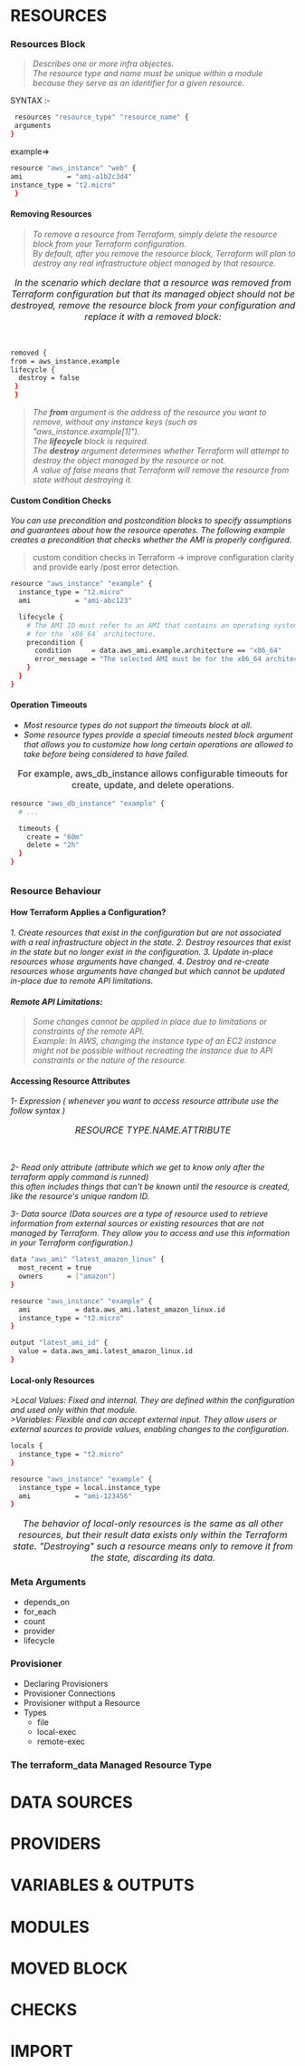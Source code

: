 # RESOURCES

### Resources Block
> <em> Describes one or more infra objectes. </em></br>
>  <em> The resource type and name must be unique within a module because they serve as an identifier for a given resource. </em></br>

SYNTAX :-
```bash
 resources "resource_type" "resource_name" {
 arguments
}
```

example=></br>
```bash
resource "aws_instance" "web" {
ami           = "ami-a1b2c3d4"
instance_type = "t2.micro"
 }
```
    
#### Removing Resources
> <em> To remove a resource from Terraform, simply delete the resource block from your Terraform configuration.</em></br>
><em> By default, after you remove the resource block, Terraform will plan to destroy any real infrastructure object managed by that resource. </em>

<p align="center" style="font-size:16px;">
<em>In the scenario which declare that a resource was removed from Terraform configuration but that its managed object should not be destroyed, remove the resource block from your configuration and replace it with a removed block:</em>
</p>
</br>

```bash
removed {
from = aws_instance.example
lifecycle {
  destroy = false
 }
 }
```

> <em> The  **from**  argument is the address of the resource you want to remove,  without any instance keys (such as "aws_instance.example[1]"). </br>
> The  **lifecycle**  block is required.  </br>
> The **destroy** argument determines whether Terraform will attempt to destroy the object managed by the resource or not. </br>
> A value of false means that Terraform will remove the resource from state without destroying it.
</em>

####  Custom Condition Checks


<em> You can use precondition and postcondition blocks to specify assumptions and guarantees about how the resource operates. The following example creates a precondition that checks whether the AMI is properly configured.</em> </br>

>  custom condition checks in Terraform ->  improve configuration clarity and provide early /post error detection.


```bash
resource "aws_instance" "example" {
  instance_type = "t2.micro"
  ami           = "ami-abc123"

  lifecycle {
    # The AMI ID must refer to an AMI that contains an operating system
    # for the `x86_64` architecture.
    precondition {
      condition     = data.aws_ami.example.architecture == "x86_64"
      error_message = "The selected AMI must be for the x86_64 architecture."
    }
  }
}
```
#### Operation Timeouts

* <em> Most resource types do not support the timeouts block at all.</em></br>
* <em> Some resource types provide a special timeouts nested block argument that allows you to customize how long certain operations are allowed to take before being considered to have failed. </em></br>

<p align="center" style="font-size:16px;" > For example, aws_db_instance allows configurable timeouts for create, update, and delete operations. </p>

```bash 
resource "aws_db_instance" "example" {
  # ...

  timeouts {
    create = "60m"
    delete = "2h"
  }
}
```

######
### Resource Behaviour
#### How Terraform Applies a Configuration?
<em>
1. Create resources that exist in the configuration but are not associated with a real infrastructure object in the state.
2. Destroy resources that exist in the state but no longer exist in the configuration.
3. Update in-place resources whose arguments have changed.
4. Destroy and re-create resources whose arguments have changed but which cannot be updated in-place due to remote API limitations.

#### Remote API Limitations:
>Some changes cannot be applied in place due to limitations or constraints of the remote API. </br>
>   Example: In AWS, changing the instance type of an EC2 instance might not be possible without recreating the instance due to API constraints or the nature of the resource.

</em>

#### Accessing Resource Attributes
<em>
1- Expression ( whenever you want to access resource attribute use the follow syntax )
    <p align="center" style="font-size:16px;" > RESOURCE TYPE.NAME.ATTRIBUTE  </p></br> 

2- Read only attribute (attribute which we get to know only after the terraform apply command is runned) </br>
    this often includes things that can't be known until the resource is created, like the resource's unique random ID.
</br>

3- Data source (Data sources are a type of resource used to retrieve information from external sources or existing resources that are not managed by Terraform. They allow you to access and use this information in your Terraform configuration.)
</em>

```bash
data "aws_ami" "latest_amazon_linux" {
  most_recent = true
  owners      = ["amazon"]
}

resource "aws_instance" "example" {
  ami           = data.aws_ami.latest_amazon_linux.id
  instance_type = "t2.micro"
}

output "latest_ami_id" {
  value = data.aws_ami.latest_amazon_linux.id
}
```
#### Local-only Resources
<em>
>Local Values: Fixed and internal. They are defined within the configuration and used only within that module.</br>
>Variables: Flexible and can accept external input. They allow users or external sources to provide values, enabling changes to the configuration.
</em>

```bash
locals {
  instance_type = "t2.micro"
}

resource "aws_instance" "example" {
  instance_type = local.instance_type
  ami           = "ami-123456"
}
```
<p align="center" style="font-size:16px;" ><em> The behavior of local-only resources is the same as all other resources, but their result data exists only within the Terraform state. "Destroying" such a resource means only to remove it from the state, discarding its data. 
</em></p>

### Meta Arguments
* depends_on
* for_each
* count
* provider
* lifecycle








### Provisioner
* Declaring Provisioners
* Provisioner Connections
* Provisioner withput a Resource
* Types
    + file
    + local-exec
    + remote-exec

























### The terraform_data Managed Resource Type


# DATA SOURCES

# PROVIDERS

# VARIABLES & OUTPUTS

# MODULES

# MOVED BLOCK

# CHECKS

# IMPORT
